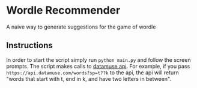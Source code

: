 # Wordle Recommender
A naive way to generate suggestions for the game of wordle

## Instructions

In order to start the script simply run `python main.py` and follow the screen prompts.
The script makes calls to [datamuse api](https://www.datamuse.com/api/). For example, if you
pass `https://api.datamuse.com/words?sp=t??k` to the api, the api will return "words that start 
with t, end in k, and have two letters in between". 